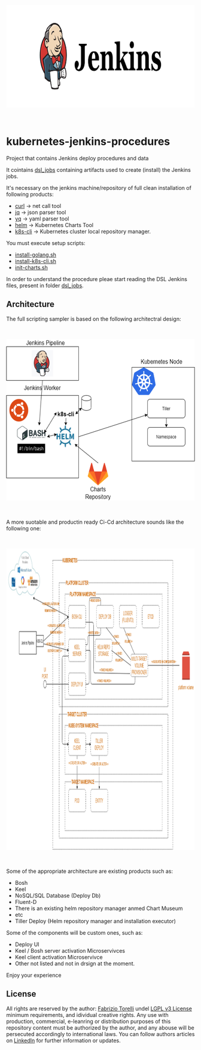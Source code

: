 <p align="center">
<img width="893" height="274" src="images/jenkins.png"></img>
</p><br/>

# kubernetes-jenkins-procedures

Project that contains Jenkins deploy procedures and data 

It cointains [dsl_jobs](/dsl_jobs) containing artifacts used to create (install) the Jenkins jobs.

It's necessary on the jenkins machine/repository of full clean installation of following products:
* [curl](https://curl.haxx.se/) -> net call tool
* [jq](https://stedolan.github.io/jq/) -> json parser tool
* [yq](https://mikefarah.gitbook.io/yq/) -> yaml parser tool
* [helm](https://helm.sh/) -> Kubernetes Charts Tool
* [k8s-cli](https://github.com/hellgate75/k8s-cli) -> Kubernetes cluster local repository manager.

You must execute setup scripts:
* [install-golang.sh](/install-golang.sh)
* [install-k8s-cli.sh ](/install-k8s-cli.sh)
* [init-charts.sh](/init-charts.sh)

In order to understand the procedure pleae start reading the DSL Jenkins files, present in folder  [dsl_jobs](/dsl_jobs).

## Architecture

The full scripting sampler is based on the following architectral design:

<br/><p align="center">
<img width="601" height="431" src="images/Kubernetes-Deploy.png"></img>
</p><br/>

A more suotable and productin ready Ci-Cd architecture sounds like the following one:

<br/><p align="center">
<img width="1318" height="803" src="images/Prod-Kubernetes-Deploy.png"></img>
</p><br/>

Some of the appropriate architecture are existing products such as:
* Bosh
* Keel
* NoSQL/SQL Database (Deploy Db)
* Fluent-D
* There is an existing helm repository manager anmed Chart Museum
* etc
* Tiller Deploy (Helm repository manager and installation executor)

Some of the components will be custom ones, such as:
* Deploy UI
* Keel / Bosh server activation Microservivces
* Keel client activation Microservivce
* Other not listed and not in drsign at the moment.


Enjoy your experience

## License

All rights are reserved by the author: [Fabrizio Torelli](mailto:hellgate75@gmail.com) undel [LGPL v3 License](/LICENSE) minimum requirements, and idividual creative rights. Any use with production, commercial, e-leanring or distribution purposes of this repository content must be authorized by the author, and any abouse will be persecuted accordingly to international laws. You can follow authors articles on [LinkedIn](https://www.linkedin.com/in/fabriziotorelli) for further information or updates.
